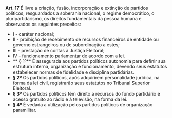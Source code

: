 **Art. 17** É livre a criação, fusão, incorporação e extinção de partidos políticos, resguardados a soberania nacional, o regime democrático, o pluripartidarismo, os direitos fundamentais da pessoa humana e observados os seguintes preceitos:
* I -  caráter nacional;
* II -  proibição de recebimento de recursos financeiros de entidade ou governo estrangeiros ou de subordinação a estes;
* III -  prestação de contas à Justiça Eleitoral;
* IV -  funcionamento parlamentar de acordo com a lei.
* ** § 1º** É assegurada aos partidos políticos autonomia para definir sua estrutura interna, organização e funcionamento, devendo seus estatutos estabelecer normas de fidelidade e disciplina partidárias.
* **§ 2º** Os partidos políticos, após adquirirem personalidade jurídica, na forma da lei civil, registrarão seus estatutos no Tribunal Superior Eleitoral.
* **§ 3º** Os partidos políticos têm direito a recursos do fundo partidário e acesso gratuito ao rádio e à televisão, na forma da lei.
* **§ 4º** É vedada a utilização pelos partidos políticos de organização paramilitar.
